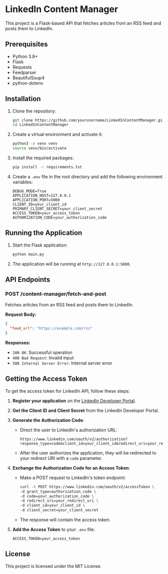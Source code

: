 # LinkedIn Content Manager

This project is a Flask-based API that fetches articles from an RSS feed and posts them to LinkedIn.

## Prerequisites

- Python 3.8+
- Flask
- Requests
- Feedparser
- BeautifulSoup4
- python-dotenv

## Installation

1. Clone the repository:
    ```sh
    git clone https://github.com/yourusername/LinkedInContentManager.git
    cd LinkedInContentManager
    ```

2. Create a virtual environment and activate it:
    ```sh
    python3 -m venv venv
    source venv/bin/activate
    ```

3. Install the required packages:
    ```sh
    pip install -r requirements.txt
    ```

4. Create a `.env` file in the root directory and add the following environment variables:
    ```dotenv
    DEBUG_MODE=True
    APPLICATION_HOST=127.0.0.1
    APPLICATION_PORT=5000
    CLIENT_ID=your_client_id
    PRIMARY_CLIENT_SECRET=your_client_secret
    ACCESS_TOKEN=your_access_token
    AUTHORIZATION_CODE=your_authorization_code
    ```

## Running the Application

1. Start the Flask application:
    ```sh
    python main.py
    ```

2. The application will be running at `http://127.0.0.1:5000`.

## API Endpoints

### POST /content-manager/fetch-and-post

Fetches articles from an RSS feed and posts them to LinkedIn.

**Request Body:**
```json
{
  "feed_url": "https://example.com/rss"
}
```

**Responses:**
- `200 OK`: Successful operation
- `400 Bad Request`: Invalid input
- `500 Internal Server Error`: Internal server error

## Getting the Access Token

To get the access token for LinkedIn API, follow these steps:

1. **Register your application** on the [LinkedIn Developer Portal](https://www.linkedin.com/developers/).

2. **Get the Client ID and Client Secret** from the LinkedIn Developer Portal.

3. **Generate the Authorization Code**:
    - Direct the user to LinkedIn's authorization URL:
      ```
      https://www.linkedin.com/oauth/v2/authorization?response_type=code&client_id=your_client_id&redirect_uri=your_redirect_uri&state=xyz123&scope=r_liteprofile%20r_emailaddress%20w_member_social
      ```
    - After the user authorizes the application, they will be redirected to your redirect URI with a `code` parameter.

4. **Exchange the Authorization Code for an Access Token**:
    - Make a POST request to LinkedIn's token endpoint:
      ```sh
      curl -X POST https://www.linkedin.com/oauth/v2/accessToken \
      -d grant_type=authorization_code \
      -d code=your_authorization_code \
      -d redirect_uri=your_redirect_uri \
      -d client_id=your_client_id \
      -d client_secret=your_client_secret
      ```
    - The response will contain the access token.

5. **Add the Access Token** to your `.env` file:
    ```dotenv
    ACCESS_TOKEN=your_access_token
    ```

## License

This project is licensed under the MIT License.